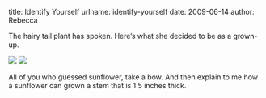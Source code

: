 title: Identify Yourself
urlname: identify-yourself
date: 2009-06-14
author: Rebecca

The hairy tall plant has spoken. Here&#x02bc;s what she decided to be as a
grown-up.

<img src="{static}/images/2009-06-14-sunflower-01.jpg" class="img-fluid">

<img src="{static}/images/2009-06-14-sunflower-02.jpg" class="img-fluid">

All of you who guessed sunflower, take a bow. And then explain to me how a
sunflower can grown a stem that is 1.5 inches thick.
